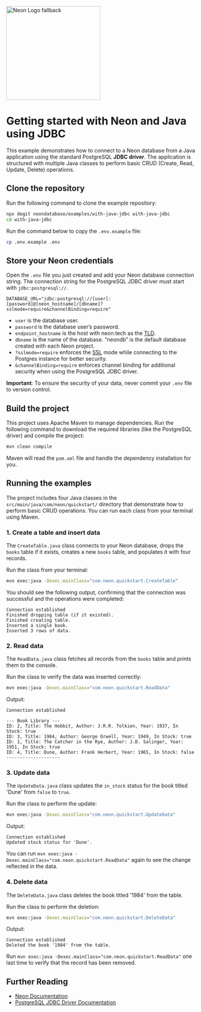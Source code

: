 <picture>
  <source media="(prefers-color-scheme: dark)" srcset="https://neon.com/brand/neon-logo-dark-color.svg">
  <source media="(prefers-color-scheme: light)" srcset="https://neon.com/brand/neon-logo-light-color.svg">
  <img width="250px" alt="Neon Logo fallback" src="https://neon.com/brand/neon-logo-dark-color.svg">
</picture>

# Getting started with Neon and Java using JDBC

This example demonstrates how to connect to a Neon database from a Java application using the standard PostgreSQL **JDBC driver**. The application is structured with multiple Java classes to perform basic CRUD (Create, Read, Update, Delete) operations.

## Clone the repository

Run the following command to clone the example repository:

```bash
npx degit neondatabase/examples/with-java-jdbc with-java-jdbc
cd with-java-jdbc
```

Run the command below to copy the `.env.example` file:

```bash
cp .env.example .env
```

## Store your Neon credentials

Open the `.env` file you just created and add your Neon database connection string. The connection string for the PostgreSQL JDBC driver must start with `jdbc:postgresql://`.

```
DATABASE_URL="jdbc:postgresql://[user]:[password]@[neon_hostname]/[dbname]?sslmode=require&channelBinding=require"
```

- `user` is the database user.
- `password` is the database user’s password.
- `endpoint_hostname` is the host with neon.tech as the [TLD](https://www.cloudflare.com/en-gb/learning/dns/top-level-domain/).
- `dbname` is the name of the database. “neondb” is the default database created with each Neon project.
- `?sslmode=require` enforces the [SSL](https://www.cloudflare.com/en-gb/learning/ssl/what-is-ssl/) mode while connecting to the Postgres instance for better security.
- `&channelBinding=require` enforces channel binding for additional security when using the PostgreSQL JDBC driver.

**Important**: To ensure the security of your data, never commit your `.env` file to version control.

## Build the project

This project uses Apache Maven to manage dependencies. Run the following command to download the required libraries (like the PostgreSQL driver) and compile the project:

```bash
mvn clean compile
```

Maven will read the `pom.xml` file and handle the dependency installation for you.

## Running the examples

The project includes four Java classes in the `src/main/java/com/neon/quickstart/` directory that demonstrate how to perform basic CRUD operations. You can run each class from your terminal using Maven.

### 1. Create a table and insert data

The `CreateTable.java` class connects to your Neon database, drops the `books` table if it exists, creates a new `books` table, and populates it with four records.

Run the class from your terminal:

```bash
mvn exec:java -Dexec.mainClass="com.neon.quickstart.CreateTable"
```

You should see the following output, confirming that the connection was successful and the operations were completed:

```text
Connection established
Finished dropping table (if it existed).
Finished creating table.
Inserted a single book.
Inserted 3 rows of data.
```

### 2. Read data

The `ReadData.java` class fetches all records from the `books` table and prints them to the console.

Run the class to verify the data was inserted correctly:

```bash
mvn exec:java -Dexec.mainClass="com.neon.quickstart.ReadData"
```

Output:

```text
Connection established

--- Book Library ---
ID: 2, Title: The Hobbit, Author: J.R.R. Tolkien, Year: 1937, In Stock: true
ID: 3, Title: 1984, Author: George Orwell, Year: 1949, In Stock: true
ID: 1, Title: The Catcher in the Rye, Author: J.D. Salinger, Year: 1951, In Stock: true
ID: 4, Title: Dune, Author: Frank Herbert, Year: 1965, In Stock: false
--------------------
```

### 3. Update data

The `UpdateData.java` class updates the `in_stock` status for the book titled 'Dune' from `false` to `true`.

Run the class to perform the update:

```bash
mvn exec:java -Dexec.mainClass="com.neon.quickstart.UpdateData"
```

Output:
```text
Connection established
Updated stock status for 'Dune'.
```

You can run `mvn exec:java -Dexec.mainClass="com.neon.quickstart.ReadData"` again to see the change reflected in the data.

### 4. Delete data

The `DeleteData.java` class deletes the book titled '1984' from the table.

Run the class to perform the deletion:

```bash
mvn exec:java -Dexec.mainClass="com.neon.quickstart.DeleteData"
```

Output:

```text
Connection established
Deleted the book '1984' from the table.
```

Run `mvn exec:java -Dexec.mainClass="com.neon.quickstart.ReadData"` one last time to verify that the record has been removed.

## Further Reading

- [Neon Documentation](https://neon.com/docs/guides/java)
- [PostgreSQL JDBC Driver Documentation](https://jdbc.postgresql.org/documentation/use/)